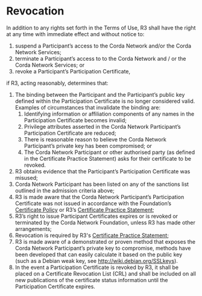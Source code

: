 # Revocation

  
In addition to any rights set forth in the Terms of Use, R3 shall have the right at any time with immediate effect and without notice to:

   1. suspend a Participant’s access to the Corda Network and/or the Corda Network Services;
   2. terminate a Participant’s access to to the Corda Network and / or the Corda Network Services; or
   3. revoke a Participant’s Participation Certificate,

if R3, acting reasonably, determines that:

1. The binding between the Participant and the Participant’s public key defined within the Participation Certificate is no longer considered valid. Examples of circumstances that invalidate the binding are:
    1. Identifying information or affiliation components of any names in the Participation Certificate becomes invalid;
    2. Privilege attributes asserted in the Corda Network Participant’s Participation Certificate are reduced;
    3. There is reasonable reason to believe the Corda Network Participant’s private key has been compromised; or
    4. The Corda Network Participant or other authorised party (as defined in the Certificate Practice Statement) asks for their certificate to be revoked.
2. R3 obtains evidence that the Participant’s Participation Certificate was misused;
3. Corda Network Participant has been listed on any of the sanctions list outlined in the admission criteria above;
4. R3 is made aware that the Corda Network Participant’s Participation Certificate was not issued in accordance with the Foundation’s [Certificate Policy](https://trust.corda.network/trust-root/certificate-policy.html) or R3’s [Certificate Practice Statement](https://trust.corda.network/trust-root/certificate-practices.html);
5. R3’s right to issue Participant Certificates expires or is revoked or terminated by the Corda Network Foundation, unless R3 has made other arrangements;
6. Revocation is required by R3's [Certificate Practice Statement](https://trust.corda.network/trust-root/certificate-practices.html);
7. R3 is made aware of a demonstrated or proven method that exposes the Corda Network Participant’s private key to compromise, methods have been developed that can easily calculate it based on the public key (such as a Debian weak key, see http://wiki.debian.org/SSLkeys).
8. In the event a Participation Certificate is revoked by R3, it shall be placed on a Certificate Revocation List (CRL) and shall be included on all new publications of the certificate status information until the Participation Certificate expires.
